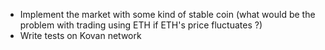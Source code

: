 -   Implement the market with some kind of stable coin (what would be the problem with trading using ETH if ETH's price fluctuates ?)
-   Write tests on Kovan network

